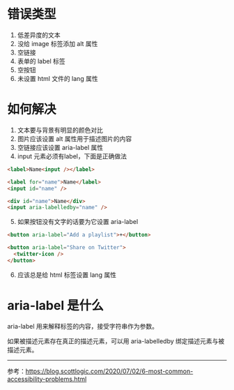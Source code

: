 # 错误类型

1. 低差异度的文本
2. 没给 image 标签添加 alt 属性
3. 空链接
4. 表单的 label 标签
5. 空按钮
6. 未设置 html 文件的 lang 属性

# 如何解决

1. 文本要与背景有明显的颜色对比
2. 图片应该设置 alt 属性用于描述图片的内容
3. 空链接应该设置 aria-label 属性
4. input 元素必须有label，下面是正确做法

```html
<label>Name<input /></label>

<label for="name">Name</label>
<input id="name" />

<div id="name">Name</div>
<input aria-labelledby="name" />
```

5. 如果按钮没有文字的话要为它设置 aria-label

```html
<button aria-label="Add a playlist">+</button>

<button aria-label="Share on Twitter">
  <twitter-icon />
</button>
```

6. 应该总是给 html 标签设置 lang 属性

# aria-label 是什么

aria-label 用来解释标签的内容，接受字符串作为参数。

如果被描述元素存在真正的描述元素，可以用 aria-labelledby 绑定描述元素与被描述元素。

---

参考：https://blog.scottlogic.com/2020/07/02/6-most-common-accessibility-problems.html